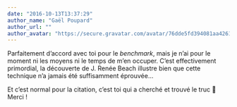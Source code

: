 ```yaml
---
date: "2016-10-13T13:37:29"
author_name: "Gaël Poupard"
author_url: ""
author_avatar: "https://secure.gravatar.com/avatar/76dde5fd394081aa4261802372fe2e33?s=48&d=mm&r=g"
---
```

Parfaitement d’accord avec toi pour le _benchmark_, mais je n’ai pour le moment ni les moyens ni le temps de m’en occuper. C’est effectivement primordial, la découverte de J. Renée Beach illustre bien que cette technique n’a jamais été suffisamment éprouvée…

Et c’est normal pour la citation, c’est toi qui a cherché et trouvé le truc 🙂 Merci&nbsp;!